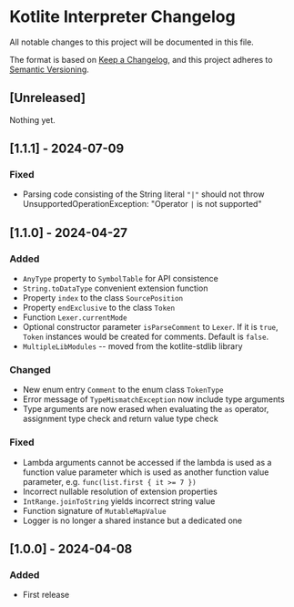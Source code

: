 # Kotlite Interpreter Changelog

All notable changes to this project will be documented in this file.

The format is based on [Keep a Changelog](https://keepachangelog.com/en/1.1.0/),
and this project adheres to [Semantic Versioning](https://semver.org/spec/v2.0.0.html).

## [Unreleased]

Nothing yet.

## [1.1.1] - 2024-07-09

### Fixed

- Parsing code consisting of the String literal `"|"` should not throw UnsupportedOperationException: "Operator `|` is not supported"

## [1.1.0] - 2024-04-27

### Added

- `AnyType` property to `SymbolTable` for API consistence
- `String.toDataType` convenient extension function
- Property `index` to the class `SourcePosition`
- Property `endExclusive` to the class `Token`
- Function `Lexer.currentMode`
- Optional constructor parameter `isParseComment` to `Lexer`. If it is `true`, `Token` instances would be created for comments. Default is `false`.
- `MultipleLibModules` -- moved from the kotlite-stdlib library

### Changed

- New enum entry `Comment` to the enum class `TokenType`
- Error message of `TypeMismatchException` now include type arguments
- Type arguments are now erased when evaluating the `as` operator, assignment type check and return value type check

### Fixed

- Lambda arguments cannot be accessed if the lambda is used as a function value parameter which is used as another function value parameter, e.g. `func(list.first { it >= 7 })`
- Incorrect nullable resolution of extension properties
- `IntRange.joinToString` yields incorrect string value
- Function signature of `MutableMapValue`
- Logger is no longer a shared instance but a dedicated one

## [1.0.0] - 2024-04-08

### Added

- First release
